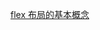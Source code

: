 [flex 布局的基本概念](https://developer.mozilla.org/zh-CN/docs/Web/CSS/CSS_Flexible_Box_Layout/Basic_Concepts_of_Flexbox)
